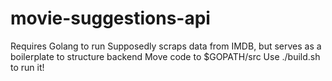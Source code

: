 # movie-suggestions-api

Requires Golang to run
Supposedly scraps data from IMDB, but serves as a boilerplate to structure backend
Move code to $GOPATH/src
Use ./build.sh to run it!

